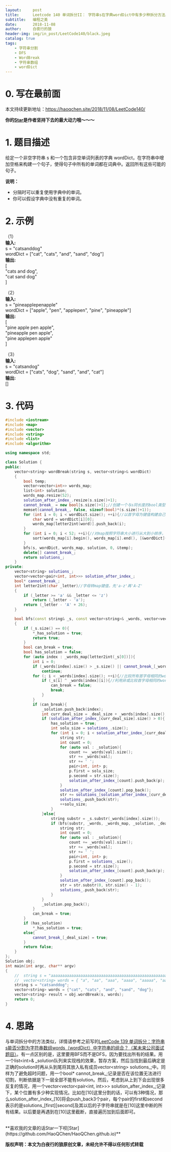 ```yaml
---
layout:     post
title:      Leetcode 140 单词拆分II： 字符串s在字典wordDict中有多少种拆分方法。
subtitle:   编程之美
date:       2018-11-08
author:     白夜行的狼
header-img: img/in_post/LeetCode140/black.jpeg
catalog: true
tags:
    - 字符串分割
    - DFS
    - WordBreak
    - 字符串数组
    - wordDict
--- 
```


# 0. 写在最前面
本文持续更新地址：<https://haoqchen.site/2018/11/08/LeetCode140/>

**你的[Star](https://github.com/HaoQChen/HaoQChen.github.io)是作者坚持下去的最大动力哦～～～**

# 1. 题目描述
给定一个非空字符串 s 和一个包含非空单词列表的字典 wordDict，在字符串中增加空格来构建一个句子，使得句子中所有的单词都在词典中。返回所有这些可能的句子。

**说明：**  
* 分隔时可以重复使用字典中的单词。
* 你可以假设字典中没有重复的单词。

# 2. 示例
（1）  
**输入:**  
s = "catsanddog"  
wordDict = \["cat", "cats", "and", "sand", "dog"]  
**输出:**  
\[  
"cats and dog",  
"cat sand dog"  
]  

（2）  
**输入:**  
s = "pineapplepenapple"  
wordDict = \["apple", "pen", "applepen", "pine", "pineapple"]  
**输出:**  
\[  
  "pine apple pen apple",  
  "pineapple pen apple",  
  "pine applepen apple"  
]  

（3）  
**输入:**  
s = "catsandog"  
wordDict = \["cats", "dog", "sand", "and", "cat"]  
**输出:**  
\[]  

# 3. 代码
```cpp
#include <iostream>
#include <map>
#include <vector>
#include <string>
#include <list>
#include <algorithm>

using namespace std;

class Solution {
public:
    vector<string> wordBreak(string s, vector<string>& wordDict)
    {
        bool temp;
        vector<vector<int>> words_map;
        list<int> solution;
        words_map.resize(52);
        solution_after_index_.resize(s.size()+1);
        cannot_break_ = new bool[s.size()+1];//创建一个与s同长度的bool类型变量，用于存储以前在某个位置上是否已经进行过分割，比如在[5]这里进行过分割，然后[5]后面没能成功分割，那么以后遇到在[5]这里的分割就可以直接跳过了，没有这个会超时。
        memset(cannot_break_, false, sizeof(bool)*(s.size()+1));
        for (int i = 0; i < wordDict.size(); ++i){//以首字母为键值构建自己的map
            char word = wordDict[i][0];
            words_map[letter2int(word)].push_back(i);
        }
        for (int i = 0; i < 52; ++i){//对map按照字符串大小进行从大到小排序，目的是想先用长的字符串进行分割，可以一定程度上节省时间，后来加入了cannot_break其实这里不用也行
            sort(words_map[i].begin(), words_map[i].end(), [&wordDict](int a, int b)->bool{ return (wordDict[a].size() > wordDict[b].size()); });
        }
        bfs(s, wordDict, words_map, solution, 0, &temp);
        delete[] cannot_break_;
        return solutions_;
    }
private:
    vector<string> solutions_;
    vector<vector<pair<int, int>>> solution_after_index_;
    bool* cannot_break_;
    int letter2int(char _letter)//字母转map键值，先'a-z'再'A-Z'
    {
        if (_letter >= 'a' && _letter <= 'z')
            return (_letter - 'a');
        return (_letter - 'A' + 26);
    }

    bool bfs(const string& _s, const vector<string>& _words, vector<vector<int>>& _words_map, list<int>& _solution, int _deal_size, bool* _has_solution)
    {
        if (_s.size() == 0){
            *_has_solution = true;
            return true;
        }
        bool can_break = true;
        bool has_solution = false;
        for (auto index : _words_map[letter2int(_s[0])]){
            int i = 0;
            if (_words[index].size() > _s.size() || cannot_break_[_words[index].size() + _deal_size])//如果字典字符串比原字符串大，以及已经在该位置进行过分割，直接跳过
                continue;
            for (; i < _words[index].size(); ++i){//比较所有首字母相同的words
                if (_s[i] ^ _words[index][i]){//利用异或比较首字母相同的word与s是否相同
                    can_break = false;
                    break;
                }
            }
            if (can_break){
                _solution.push_back(index);
                int curr_deal_size = _deal_size + _words[index].size();
                if (solution_after_index_[curr_deal_size].size() > 0){
                    has_solution = true;
                    int solu_size = solutions_.size();
                    for (int i = 0; i < solution_after_index_[curr_deal_size].size(); ++i){
                        string str;
                        int count = 0;
                        for (auto val : _solution){
                            count += _words[val].size();
                            str += _words[val];
                            str += ' ';
                            pair<int, int> p;
                            p.first = solu_size;
                            p.second = str.size();
                            solution_after_index_[count].push_back(p);
                        }
                        solution_after_index_[count].pop_back();
                        str += solutions_[solution_after_index_[curr_deal_size][i].first].substr(solution_after_index_[curr_deal_size][i].second);
                        solutions_.push_back(str);
                        ++solu_size;
                    }
                }else{
                    string substr = _s.substr(_words[index].size());
                    if (bfs(substr, _words, _words_map, _solution, _deal_size + _words[index].size(), &has_solution)){//如果可以切割则bfs迭代
                        string str;
                        int count = 0;
                        for (auto val : _solution){
                            count += _words[val].size();
                            str += _words[val];
                            str += ' ';
                            pair<int, int> p;
                            p.first = solutions_.size();
                            p.second = str.size();
                            solution_after_index_[count].push_back(p);
                        }
                        solution_after_index_[count].pop_back();
                        str = str.substr(0, str.size() - 1);
                        solutions_.push_back(str);
                    }
                }
                _solution.pop_back();
            }
            can_break = true;
        }
        if (has_solution)
            *_has_solution = true;
        else{
            cannot_break_[_deal_size] = true;
        }
        return false;
    }
};
Solution obj;
int main(int argc, char** argv)
{
    //  string s = "aaaaaaaaaaaaaaaaaaaaaaaaaaaaaaaaaaaaaaaaaaaaaaaaaaaaaaaaaaaaaaaaaaaaaaaaaaaaaaaaaaaaaaaaaaaaaaaaaaaaaaaaaaaaaaaaaaaaaaaaaaaaaaaaaaaaaaaaaaaaaaaaaaaaaa";
    //  vector<string> words = { "a", "aa", "aaa", "aaaa", "aaaaa", "aaaaaa", "aaaaaaa", "aaaaaaaa", "aaaaaaaaa", "aaaaaaaaaa" };
    string s = "catsanddog";
    vector<string> words = {"cat", "cats", "and", "sand", "dog"};
    vector<string> result = obj.wordBreak(s, words);
    return 0;
}
```

# 4. 思路
与单词拆分中的方法类似，详情请参考之前写的[LeetCode 139 单词拆分：字符串s能否分割为字符串数组words（wordDict）中字符串的组合？（某未来公司面试题目）](https://haoqchen.site/2018/11/08/LeetCode139/)。有一点区别的是，这里要用BFS而不是DFS，因为要找出所有的结果。用一个list\<int>& \_solution队列来实现栈的效果，暂存方案，然后当找到最后确定是正确的solution时再从头到尾将其放入私有成员vector\<string> solutions\_;中。同样为了避免超时问题，用一个bool* cannot\_break\_;记录是否在该位置无法进行切割，判断依据是下一层全部不能有solution。然后，考虑到从上到下会出现很多反复的情况，用一个vector\<vector\<pair\<int, int\>\>\> solution\_after\_index\_;记录下，某个位置有多少种实现情况。比如在[10]这里分割的话，可以有3种情况，那么solution\_after\_index\_\[10]将会push\_back3个pair，每个pair的first和second表示的是solutions\_\[first]\[second]及其以后的子字符串就是在\[10]这里中断的所有结果。以后要是再遇到在\[10]这里截断，直接遍历加到后面即可。


<br>
**喜欢我的文章的话Star一下呗[Star](https://github.com/HaoQChen/HaoQChen.github.io)**

**版权声明：本文为白夜行的狼原创文章，未经允许不得以任何形式转载**
